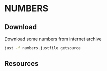 # NUMBERS

## Download

Download some numbers from internet archive  

```sh
just -f numbers.justfile getsource 
```

## Resources

